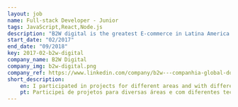 ```yaml
---
layout: job
name: Full-stack Developer - Junior
tags: JavaScript,React,Node.js
description: "B2W digital is the greatest E-commerce in Latina America. There we used React/Redux stack React Native for universal apps with RESTful APIs, and a lot of technologies like RestQL, a GraphQL-like implementation, and NodeJS for most of the Front-end APIs. Metric focused work, testing new feature with A/B, A/B/C tests, and it has scrum teams OKRs focused. And teams divided as Squads."
start_date: "02/2017"
end_date: "09/2018"
key: 2017-02-b2w-digital
company_name: B2W Digital
company_img: b2w-digital.png
company_ref: https://www.linkedin.com/company/b2w---companhia-global-do-varejo/
short_description:
    en: I participated in projects for different areas and with different technologies, being the main JavaScript, using it from the front for the development of multiplatform apps, using React and React Native, even in the Back for APIs or Services like Back-Front. I also worked with AWS services like Elastic Beanstalk, EC2 and S3, also with Git, continuous deployment with Gitlab and Bamboo pipeline and Agiles practices, mainly with scrum.
    pt: Participei de projetos para diversas áreas e com diferentes tecnologias, sendo a principal JavaScript, utilizando-o desde o front para o desenvolvimento de apps multiplataforma, utilizando React e React Native, até no Back para APIs ou Serviços como Back-Front. Trabalhei também com serviços AWS como Elastic Beanstalk, EC2 e S3, também com Git, continuous deployment com pipeline do Gitlab e Bamboo e práticas Agiles, principalmente com o scrum.
---
```

